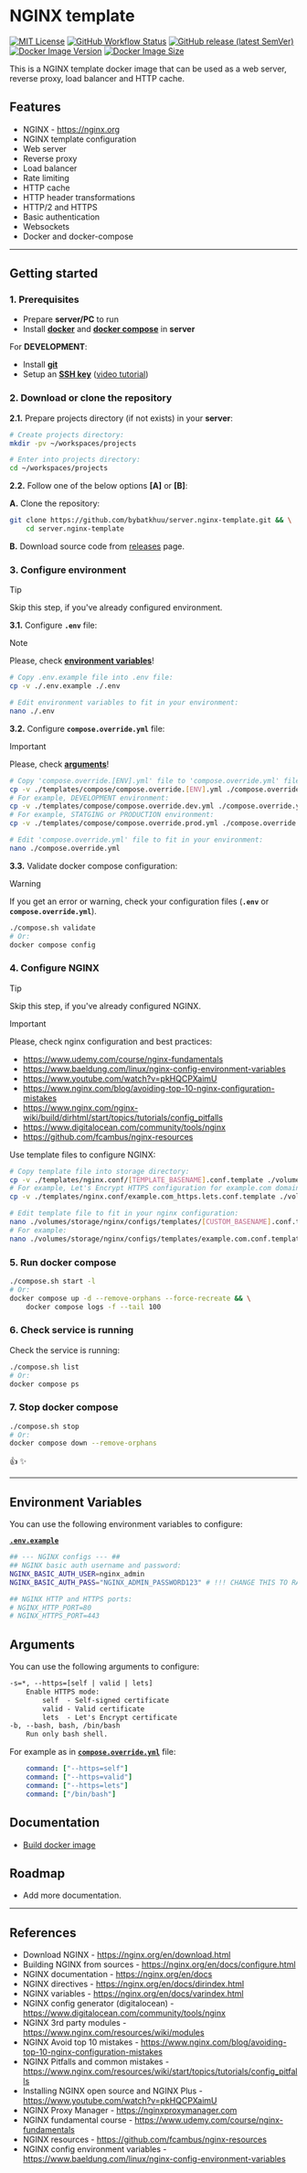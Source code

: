 # NGINX template

[![MIT License](https://img.shields.io/badge/License-MIT-green.svg)](https://choosealicense.com/licenses/mit/)
[![GitHub Workflow Status](https://img.shields.io/github/actions/workflow/status/bybatkhuu/server.nginx-template/2.build-publish.yml?logo=GitHub)](https://github.com/bybatkhuu/server.nginx-template/actions/workflows/2.build-publish.yml)
[![GitHub release (latest SemVer)](https://img.shields.io/github/v/release/bybatkhuu/server.nginx-template?logo=GitHub)](https://github.com/bybatkhuu/server.nginx-template/releases)
[![Docker Image Version](https://img.shields.io/docker/v/bybatkhuu/nginx?sort=semver&logo=docker)](https://hub.docker.com/r/bybatkhuu/nginx/tags)
[![Docker Image Size](https://img.shields.io/docker/image-size/bybatkhuu/nginx?sort=semver&logo=docker)](https://hub.docker.com/r/bybatkhuu/nginx/tags)

This is a NGINX template docker image that can be used as a web server, reverse proxy, load balancer and HTTP cache.

## Features

- NGINX - <https://nginx.org>
- NGINX template configuration
- Web server
- Reverse proxy
- Load balancer
- Rate limiting
- HTTP cache
- HTTP header transformations
- HTTP/2 and HTTPS
- Basic authentication
- Websockets
- Docker and docker-compose

---

## Getting started

### 1. Prerequisites

- Prepare **server/PC** to run
- Install [**docker**](https://docs.docker.com/engine/install) and [**docker compose**](https://docs.docker.com/compose/install) in **server**

For **DEVELOPMENT**:

- Install [**git**](https://git-scm.com/downloads)
- Setup an [**SSH key**](https://docs.github.com/en/github/authenticating-to-github/connecting-to-github-with-ssh) ([video tutorial](https://www.youtube.com/watch?v=snCP3c7wXw0))

### 2. Download or clone the repository

**2.1.** Prepare projects directory (if not exists) in your **server**:

```sh
# Create projects directory:
mkdir -pv ~/workspaces/projects

# Enter into projects directory:
cd ~/workspaces/projects
```

**2.2.** Follow one of the below options **[A]** or **[B]**:

**A.** Clone the repository:

```sh
git clone https://github.com/bybatkhuu/server.nginx-template.git && \
    cd server.nginx-template
```

**B.** Download source code from [releases](https://github.com/bybatkhuu/server.nginx-template/releases) page.

### 3. Configure environment

> [!TIP]
> Skip this step, if you've already configured environment.

**3.1.** Configure **`.env`** file:

> [!NOTE]
> Please, check **[environment variables](#environment-variables)**!

```sh
# Copy .env.example file into .env file:
cp -v ./.env.example ./.env

# Edit environment variables to fit in your environment:
nano ./.env
```

**3.2.** Configure **`compose.override.yml`** file:

> [!IMPORTANT]
> Please, check **[arguments](#arguments)**!

```sh
# Copy 'compose.override.[ENV].yml' file to 'compose.override.yml' file:
cp -v ./templates/compose/compose.override.[ENV].yml ./compose.override.yml
# For example, DEVELOPMENT environment:
cp -v ./templates/compose/compose.override.dev.yml ./compose.override.yml
# For example, STATGING or PRODUCTION environment:
cp -v ./templates/compose/compose.override.prod.yml ./compose.override.yml

# Edit 'compose.override.yml' file to fit in your environment:
nano ./compose.override.yml
```

**3.3.** Validate docker compose configuration:

> [!WARNING]
> If you get an error or warning, check your configuration files (**`.env`** or **`compose.override.yml`**).

```sh
./compose.sh validate
# Or:
docker compose config
```

### 4. Configure NGINX

> [!TIP]
> Skip this step, if you've already configured NGINX.

> [!IMPORTANT]
> Please, check nginx configuration and best practices:

- <https://www.udemy.com/course/nginx-fundamentals>
- <https://www.baeldung.com/linux/nginx-config-environment-variables>
- <https://www.youtube.com/watch?v=pkHQCPXaimU>
- <https://www.nginx.com/blog/avoiding-top-10-nginx-configuration-mistakes>
- <https://www.nginx.com/nginx-wiki/build/dirhtml/start/topics/tutorials/config_pitfalls>
- <https://www.digitalocean.com/community/tools/nginx>
- <https://github.com/fcambus/nginx-resources>

Use template files to configure NGINX:

```sh
# Copy template file into storage directory:
cp -v ./templates/nginx.conf/[TEMPLATE_BASENAME].conf.template ./volumes/storage/nginx/configs/templates/[CUSTOM_BASENAME].conf.template
# For example, Let's Encrypt HTTPS configuration for example.com domain:
cp -v ./templates/nginx.conf/example.com_https.lets.conf.template ./volumes/storage/nginx/configs/templates/example.com.conf.template

# Edit template file to fit in your nginx configuration:
nano ./volumes/storage/nginx/configs/templates/[CUSTOM_BASENAME].conf.template
# For example:
nano ./volumes/storage/nginx/configs/templates/example.com.conf.template
```

### 5. Run docker compose

```sh
./compose.sh start -l
# Or:
docker compose up -d --remove-orphans --force-recreate && \
    docker compose logs -f --tail 100
```

### 6. Check service is running

Check the service is running:

```sh
./compose.sh list
# Or:
docker compose ps
```

### 7. Stop docker compose

```sh
./compose.sh stop
# Or:
docker compose down --remove-orphans
```

:thumbsup: :sparkles:

---

## Environment Variables

You can use the following environment variables to configure:

[**`.env.example`**](.env.example)

```sh
## --- NGINX configs --- ##
## NGINX basic auth username and password:
NGINX_BASIC_AUTH_USER=nginx_admin
NGINX_BASIC_AUTH_PASS="NGINX_ADMIN_PASSWORD123" # !!! CHANGE THIS TO RANDOM PASSWORD !!!

## NGINX HTTP and HTTPS ports:
# NGINX_HTTP_PORT=80
# NGINX_HTTPS_PORT=443
```

## Arguments

You can use the following arguments to configure:

```txt
-s=*, --https=[self | valid | lets]
    Enable HTTPS mode:
        self  - Self-signed certificate
        valid - Valid certificate
        lets  - Let's Encrypt certificate
-b, --bash, bash, /bin/bash
    Run only bash shell.
```

For example as in [**`compose.override.yml`**](templates/compose/compose.override.dev.yml) file:

```yml
    command: ["--https=self"]
    command: ["--https=valid"]
    command: ["--https=lets"]
    command: ["/bin/bash"]
```

## Documentation

- [Build docker image](docs/docker-build.md)

## Roadmap

- Add more documentation.

---

## References

- Download NGINX - <https://nginx.org/en/download.html>
- Building NGINX from sources - <https://nginx.org/en/docs/configure.html>
- NGINX documentation - <https://nginx.org/en/docs>
- NGINX directives - <https://nginx.org/en/docs/dirindex.html>
- NGINX variables - <https://nginx.org/en/docs/varindex.html>
- NGINX config generator (digitalocean) - <https://www.digitalocean.com/community/tools/nginx>
- NGINX 3rd party modules - <https://www.nginx.com/resources/wiki/modules>
- NGINX Avoid top 10 mistakes - <https://www.nginx.com/blog/avoiding-top-10-nginx-configuration-mistakes>
- NGINX Pitfalls and common mistakes - <https://www.nginx.com/resources/wiki/start/topics/tutorials/config_pitfalls>
- Installing NGINX open source and NGINX Plus - <https://www.youtube.com/watch?v=pkHQCPXaimU>
- NGINX Proxy Manager - <https://nginxproxymanager.com>
- NGINX fundamental course - <https://www.udemy.com/course/nginx-fundamentals>
- NGINX resources - <https://github.com/fcambus/nginx-resources>
- NGINX config environment variables - <https://www.baeldung.com/linux/nginx-config-environment-variables>
